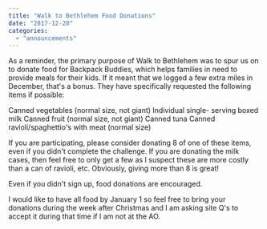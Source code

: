 ```yaml
---
title: "Walk to Bethlehem Food Donations"
date: "2017-12-20"
categories: 
  - "announcements"
---
```


As a reminder, the primary purpose of Walk to Bethlehem was to spur us on to donate food for Backpack Buddies, which helps families in need to provide meals for their kids. If it meant that we logged a few extra miles in December, that's a bonus. They have specifically requested the following items if possible:

Canned vegetables (normal size, not giant) Individual single- serving boxed milk Canned fruit (normal size, not giant) Canned tuna Canned ravioli/spaghettio's with meat (normal size)

If you are participating, please consider donating 8 of one of these items, even if you didn't complete the challenge. If you are donating the milk cases, then feel free to only get a few as I suspect these are more costly than a can of ravioli, etc. Obviously, giving more than 8 is great!

Even if you didn't sign up, food donations are encouraged.

I would like to have all food by January 1 so feel free to bring your donations during the week after Christmas and I am asking site Q's to accept it during that time if I am not at the AO.
